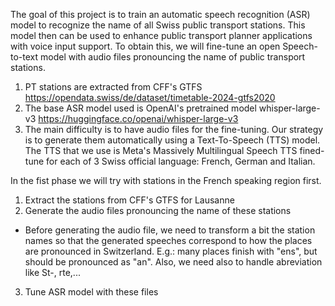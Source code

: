 The goal of this project is to train an automatic speech recognition (ASR) model to recognize the name of all Swiss public transport stations. This model then can be used to enhance public transport planner applications with voice input support.
To obtain this, we will fine-tune an open Speech-to-text model with audio files pronouncing the name of public transport stations.

1. PT stations are extracted from CFF's GTFS https://opendata.swiss/de/dataset/timetable-2024-gtfs2020
2. The base ASR model used is OpenAI's pretrained model whisper-large-v3 https://huggingface.co/openai/whisper-large-v3
3. The main difficulty is to have audio files for the fine-tuning. Our strategy is to generate them automatically using a Text-To-Speech (TTS) model. The TTS that we use is Meta's Massively Multilingual Speech TTS fined-tune for each of 3 Swiss official language: French, German and Italian.


In the fist phase we will try with stations in the French speaking region first.
1. Extract the stations from CFF's GTFS for Lausanne
2. Generate the audio files pronouncing the name of these stations
  - Before generating the audio file, we need to transform a bit the station names so that the generated speeches correspond to how the places are pronounced in Switzerland. E.g.: many places finish with "ens", but should be pronounced as "an". Also, we need also to handle abreviation like St-, rte,...
3. Tune ASR model with these files
